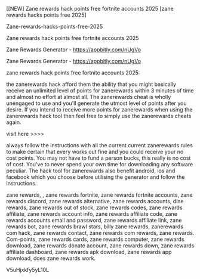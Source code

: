 [[NEW] Zane rewards hack points free fortnite accounts 2025 [zane rewards hacks points free 2025]

Zane-rewards-hacks-points-free-2025

Zane rewards hack points free fortnite accounts 2025

Zane Rewards Generator - https://appbitly.com/nUgVo


Zane Rewards Generator - https://appbitly.com/nUgVo


zane rewards hack points free fortnite accounts 2025:

the zanerewards hack afford them the ability that you might basically receive an unlimited level of points for zanerewards within 3 minutes of time and almost no effort at almost all. The zanerewards cheat is wholly unengaged to use and you'll generate the utmost level of points after you desire. If you intend to receive more points for zanerewards when using the zanerewards hack tool then feel free to simply use the zanerewards cheats again.

visit here >>>>

always follow the instructions with all the current current zanerewards rules to make certain that every works out fine and you could receive your no cost points. You may not have to fund a person bucks, this really is no cost of cost. You've to never spend your own time for downloading any software peculiar. The hack tool for zanerewards also benefit android, ios and facebook which you choose before utilising the generator and follow the instructions.

zane rewards, , zane rewards fortnite, zane rewards fortnite accounts, zane rewards discord, zane rewards alternative, zane rewards accounts, dine rewards, zane rewards out of stock, zane rewards codes, zane rewards affiliate, zane rewards account info, zane rewards affiliate code, zane rewards accounts email and password, zane rewards affiliate link, zane rewards bot, zane rewards brawl stars, billy zane rewards, zanerewards com hack, zane rewards contact, zane rewards com rewards, zane rewards. Com-points, zane rewards cards, zane rewards computer, zane rewards download, zane rewards donate account, zane rewards down, zane rewards affiliate dashboard, zane rewards apk download, zane rewards app download, does zane rewards work.

V5uHjxkfy5yL10L

